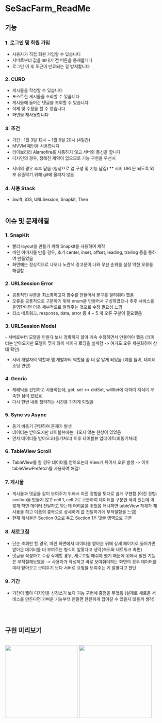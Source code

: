 # SeSacFarm_ReadMe

## 기능
### 1. 로그인 및 회원 가입
  - 사용자가 직접 회원 가입할 수 있습니다
  - 서버로부터 값을 보내기 전 버튼을 통제합니다
  - 로그인 이 후 토근이 만료되는 걸 방지합니다
### 2. CURD
  - 게시물을 작성할 수 있습니다
  - 포스트한 게시물을 조회할 수 있습니다
  - 게시물에 들어간 댓글을 조회할 수 있습니다
  - 삭제 및 수정을 할 수 있습니다
  - 화면을 재사용합니다
### 3. 조건 
  - 기간 : 1월 3일 12시 ~ 1월 6일 20시 (4일간)
  - MVVM 패턴을 사용합니다
  - 라이브러리 Alamofire를 사용하지 않고 서버와 통신을 합니다
  - 디자인의 경우, 정해진 제약이 없으므로 기능 구현을 우선시
  * 서버의 경우 추후 닫음 (영상으로 앱 구성 및 기능 남김)
  ** 서버 URL은 되도록 외부 유출막기 위해 git에 올리지 않음
### 4. 사용 Stack
  - Swift, iOS, URLSession, Snapkit, Then
</br></br>
## 이슈 및 문제해결
### 1. SnapKit 
  - 빨리 layout을 만들기 위해 Snapkit을 사용하여 제작
  - 메인 이미지를 만들 경우, 초기 center, inset, offset, leading, trailing 등을 통하여 만들었음
  - 화면에는 정상적으로 나오나 노란색 경고문이 나와 우선 순위를 설정 약한 오류를 해결함
### 2. URLSession Error 
  - 공통적인 부분을 최소화하고자 함수를 만들어서 문구를 알려줘야 했음
  - 오류를 공통적으로 구분하기 위해 enum을 만들어서 구성하였으나 추후 서비스를 운영한다면 더욱 세부적으로 알려주는 것으로 수정 필요성 느낌
  - 최소 네트워크, response, data, error 등 4 ~ 5 개 오류 구분이 필요했음
### 3. URLSession Model
  - 서버로부터 모델을 만들다 보니 정확하지 않아 계속 수정하면서 만들어야 했음 (데이터는 받아오지만 모델이 맞지 않아 페이지 로딩을 실패함 -> 여기도 오류 세분화하여 상태 확인)
  - 서버 개발자의 역할과 앱 개발자의 역할을 좀 더 잘 알게 되었음
    (예를 들어, 데이터 소팅 관련)
### 4. Genric
  - 제레닉을 선언하고 사용하는데, get, set <-> didSet, willSet에 대하여 지식이 부족한 점이 있었음
  - 다시 한번 내용 정리하는 시간을 가지게 되었음
### 5. Sync vs Async
  - 동기 비동기 관련하여 문제가 발생
  - 데이터는 받아오지만 테이블뷰에는 나오지 않는 현상이 있었음
  - 먼저 데이터를 받아오고(동기처리) 이후 테이블뷰 업데이트(비동기처리) 
### 6. TableView Scroll
  - TableView를 할 경우 데이터를 받아오는데 View가 튀어서 오류 발생 -> 이후 tableViewPrefetch를 사용하여 해결!
### 7. 게시물
  - 게시물과 댓글을 같이 보여주기 위해서 이전 경험을 토대로 쉽게 구현함
  (이전 경험: section을 만들지 않고 cell 1, cell 2로 구분하여 데이터를 구분한 적이 있는데 이렇게 하면 데이터 전달하고 받는데 어려움을 겪었음 왜냐하면 tableView 자체가 재사용을 하고 이름의 중복으로 상세하게 값 전달하기에 부적절함을 느낌)
  - 현재 게시물은 Section 0으로 두고 Section 1은 댓글 영역으로 구분
### 8. 새로고침
  - 단순 조회만 할 경우, 메인 화면에서 데이터를 받아온 뒤에 상세 페이지로 들어가면 받아온 데이터를 더 보여주는 형식이 알맞다고 생각(속도와 네트워크 측면)
  - 댓글을 작성하고 수정 삭제할 경우, 새로고침 해줘야 했기 때문에 위에서 말한 기능은 부적절해보였음 -> 사용자가 작성하고 바로 보여줘야하는 화면의 경우 데이터를 미리 받아오고 보여주기 보다 서버로 요청을 보여주는 게 알맞다고 판단 
### 9. 기간
  - 기간이 짧아 디자인을 신경쓰기 보다 기능 구현에 중점을 두었음 (실제로 새로운 서비스를 만든다면 가벼운 기능부터 만들면 탄탄하게 잡아갈 수 있을지 않을까 생각)

<br/><br/>
## 구현 미리보기
<br/><img src="https://user-images.githubusercontent.com/80211277/156888453-e9462fba-1455-4d3e-be81-f3a03b503556.gif" width="240">   <img src="https://user-images.githubusercontent.com/80211277/156888442-72d33115-0064-4252-96dd-30554d11c153.gif" width="240">

